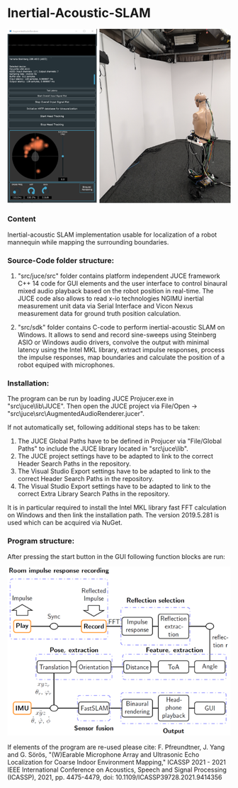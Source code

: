 # Inertial-Acoustic-SLAM
<p align="center">
<img src="images/app.png">
</p>


### Content
Inertial-acoustic SLAM implementation usable for localization of a robot mannequin while mapping the surrounding boundaries.

### Source-Code folder structure:

1. "src/juce/src" folder contains platform independent JUCE framework C++ 14 code for GUI elements and the user interface to control binaural mixed audio playback based on the robot position in real-time. The JUCE code also allows to read x-io technologies NGIMU inertial measurement unit data via Serial Interface and Vicon Nexus measurement data for ground truth position calculation.

2. "src/sdk" folder contains C-code to perform inertial-acoustic SLAM on Windows. It allows to send and record sine-sweeps using Steinberg ASIO or Windows audio drivers, convolve the output with minimal latency using the Intel MKL library, extract impulse responses, process the impulse responses, map boundaries and calculate the position of a robot equiped with microphones.

### Installation:
The program can be run by loading JUCE Projucer.exe in "src\juce\lib\JUCE".
Then open the JUCE project via File/Open -> "src\juce\src\AugmentedAudioRenderer.jucer".

If not automatically set, following additional steps has to be taken:

1. The JUCE Global Paths have to be defined in Projucer via "File/Global Paths" to include the JUCE library located in "src\juce\lib\".
2. The JUCE project settings have to be adapted to link to the correct Header Search Paths in the repository. 
3. The Visual Studio Export settings have to be adapted to link to the correct Header Search Paths in the repository. 
4. The Visual Studio Export settings have to be adapted to link to the correct Extra Library Search Paths in the repository. 

It is in particular required to install the Intel MKL library fast FFT calculation on Windows and then link the installation path. The version 2019.5.281 is used which can be acquired via NuGet.

### Program structure:
After pressing the start button in the GUI following function blocks are run:
<p align="center">
<img src="images/diagram.png">
</p>

If elements of the program are re-used please cite: F. Pfreundtner, J. Yang and G. Sörös, "(W)Earable Microphone Array and Ultrasonic Echo Localization for Coarse Indoor Environment Mapping," ICASSP 2021 - 2021 IEEE International Conference on Acoustics, Speech and Signal Processing (ICASSP), 2021, pp. 4475-4479, doi: 10.1109/ICASSP39728.2021.9414356